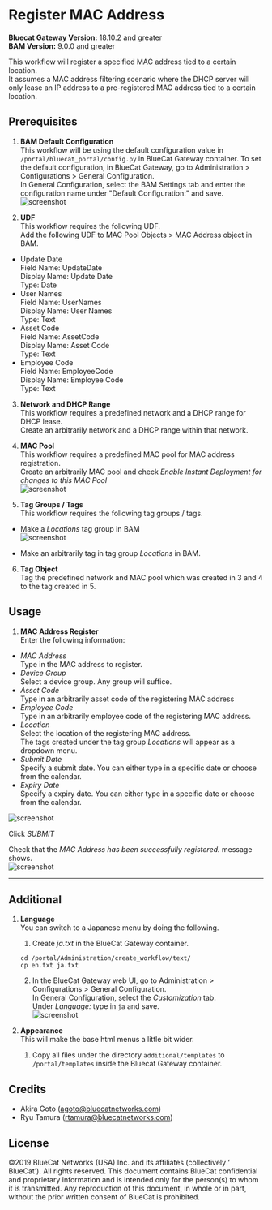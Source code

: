 # Register MAC Address  
**Bluecat Gateway Version:** 18.10.2 and greater  
**BAM Version:** 9.0.0 and greater  

This workflow will register a specified MAC address tied to a certain location.  
It assumes a MAC address filtering scenario where the DHCP server will only lease an IP address to a pre-registered MAC address tied to a certain location.  

## Prerequisites
1. **BAM Default Configuration**  
This workflow will be using the default configuration value in `/portal/bluecat_portal/config.py` in BlueCat Gateway container.  To set the default configuration, in BlueCat Gateway, go to Administration > Configurations > General Configuration.  
In General Configuration, select the BAM Settings tab and enter the configuration name under "Default Configuration:" and save.  
![screenshot](img/BAM_default_settings.jpg?raw=true "BAM_default_settings")  

2. **UDF**  
This workflow requires the following UDF.  
Add the following UDF to MAC Pool Objects > MAC Address object in BAM.  
  - Update Date  
  Field Name: UpdateDate   
  Display Name: Update Date  
  Type: Date  
  - User Names  
  Field Name: UserNames  
  Display Name: User Names    
  Type: Text
  - Asset Code  
  Field Name: AssetCode  
  Display Name: Asset Code    
  Type: Text
  - Employee Code  
  Field Name: EmployeeCode   
  Display Name: Employee Code    
  Type: Text

3. **Network and DHCP Range**  
This workflow requires a predefined network and a DHCP range for DHCP lease.  
Create an arbitrarily network and a DHCP range within that network.  

4. **MAC Pool**  
This workflow requires a predefined MAC pool for MAC address registration.  
Create an arbitrarily MAC pool and check *Enable Instant Deployment for changes to this MAC Pool*  
![screenshot](img/mac_address_reg1.jpg?raw=true "mac_address_reg1")  

5. **Tag Groups / Tags**  
This workflow requires the following tag groups / tags.    
  - Make a *Locations* tag group in BAM  
![screenshot](img/mac_address_reg2.jpg?raw=true "mac_address_reg2")  

  - Make an arbitrarily tag in tag group *Locations* in BAM.  

6. **Tag Object**  
Tag the predefined network and MAC pool which was created in 3 and 4 to the tag created in 5.  


## Usage   

1. **MAC Address Register**  
Enter the following information:  
- *MAC Address*  
Type in the MAC address to register.  
- *Device Group*  
Select a device group. Any group will suffice.  
- *Asset Code*  
Type in an arbitrarily asset code of the registering MAC address  
- *Employee Code*  
Type in an arbitrarily employee code of the registering MAC address.  
- *Location*  
Select the location of the registering MAC address.  
The tags created under the tag group *Locations* will appear as a dropdown menu.  
- *Submit Date*  
Specify a submit date. You can either type in a specific date or choose from the calendar.  
- *Expiry Date*  
Specify a expiry date. You can either type in a specific date or choose from the calendar.  

![screenshot](img/mac_address_reg3.jpg?raw=true "mac_address_reg3")  

Click *SUBMIT*  

Check that the *MAC Address has been successfully registered.* message shows.  
![screenshot](img/mac_address_reg4.jpg?raw=true "mac_address_reg4")   

---

## Additional  

1. **Language**  
You can switch to a Japanese menu by doing the following.  
    1. Create *ja.txt* in the BlueCat Gateway container.  
    ```
    cd /portal/Administration/create_workflow/text/  
    cp en.txt ja.txt  
    ```  
    2. In the BlueCat Gateway web UI, go to Administration > Configurations > General Configuration.   
    In General Configuration, select the *Customization* tab.  
    Under *Language:* type in `ja` and save.  
    ![screenshot](img/langauge_ja.jpg?raw=true "langauge_ja")  

2. **Appearance**  
This will make the base html menus a little bit wider.  
    1. Copy all files under the directory `additional/templates` to `/portal/templates` inside the Bluecat Gateway container.

## Credits  
- Akira Goto (agoto@bluecatnetworks.com)  
- Ryu Tamura (rtamura@bluecatnetworks.com)    

## License
©2019 BlueCat Networks (USA) Inc. and its affiliates (collectively ‘ BlueCat’). All rights reserved. This document contains BlueCat confidential and proprietary information and is intended only for the person(s) to whom it is transmitted. Any reproduction of this document, in whole or in part, without the prior written consent of BlueCat is prohibited.
